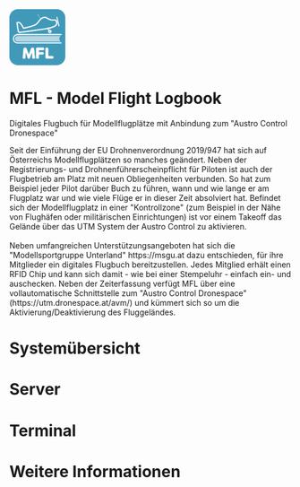 <img src="./terminal/_resources/images/Logo.svg" width="100">

# MFL - Model Flight Logbook

<p>
    Digitales Flugbuch für Modellflugplätze mit Anbindung zum "Austro Control Dronespace"
</p>
<p>
    Seit der Einführung der EU Drohnenverordnung 2019/947 hat sich auf Österreichs Modellflugplätzen so manches geändert. Neben der Registrierungs- und Drohnenführerscheinpflicht für Piloten ist auch der Flugbetrieb am Platz mit neuen Obliegenheiten verbunden. So hat zum Beispiel jeder Pilot darüber Buch zu führen, wann und wie lange er am Flugplatz war und wie viele Flüge er in dieser Zeit absolviert hat. Befindet sich der Modellflugplatz in einer "Kontrollzone" (zum Beispiel in der Nähe von Flughäfen oder militärischen Einrichtungen) ist vor einem Takeoff das Gelände über das UTM System der Austro Control zu aktivieren.<br/><br/>
    Neben umfangreichen Unterstützungsangeboten hat sich die "Modellsportgruppe Unterland" https://msgu.at dazu entschieden, für ihre Mitglieder ein digitales Flugbuch bereitzustellen. Jedes Mitglied erhält einen RFID Chip und kann sich damit - wie bei einer Stempeluhr - einfach ein- und auschecken. Neben der Zeiterfassung verfügt MFL über eine vollautomatische Schnittstelle zum "Austro Control Dronespace" (https://utm.dronespace.at/avm/) und kümmert sich so um die Aktivierung/Deaktivierung des Fluggeländes.
</p>

# Systemübersicht

# Server

# Terminal

# Weitere Informationen

